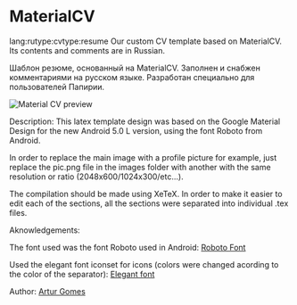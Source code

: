 # MaterialCV
lang:rutype:cvtype:resume
Our custom CV template based on MaterialCV. Its contents and 
comments are in Russian.

Шаблон резюме, основанный на MaterialCV. Заполнен и снабжен 
комментариями на русском языке. 
Разработан специально для пользователей Папирии.




![Material CV preview](https://raw.githubusercontent.com/amng/MaterialCv/master/images/preview.PNG)

Description: This latex template design was based on the Google Material Design for the new Android 5.0 L version, using the font Roboto from Android.

In order to replace the main image with a profile picture for example, just replace the pic.png file in the images folder with another with the same resolution  or ratio (2048x600/1024x300/etc...).

The compilation should be made using XeTeX.
In order to make it easier to edit each of the sections, all the sections were separated into individual .tex files.

Aknowledgements:

The font used was the font Roboto used in Android: [Roboto Font](http://developer.android.com/design/style/typography.html)

Used the elegant font iconset for icons (colors were changed acording to the color of the separator): [Elegant font](http://www.flaticon.com/packs/elegant-font)


Author: [Artur Gomes](http://paginas.fe.up.pt/~ei09102/)
